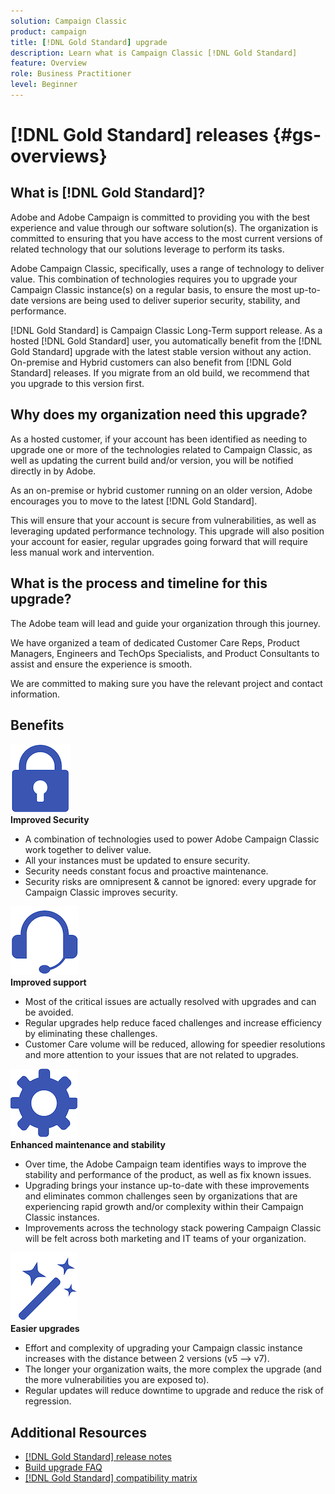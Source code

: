 ```yaml
---
solution: Campaign Classic
product: campaign
title: [!DNL Gold Standard] upgrade
description: Learn what is Campaign Classic [!DNL Gold Standard] 
feature: Overview
role: Business Practitioner
level: Beginner
---
```


# [!DNL Gold Standard] releases {#gs-overviews}

## What is [!DNL Gold Standard]?

Adobe and Adobe Campaign is committed to providing you with the best experience and value through our software solution(s). The organization is committed to ensuring that you have access to the most current versions of related technology that our solutions leverage to perform its tasks.

Adobe Campaign Classic, specifically, uses a range of technology to deliver value. This combination of technologies requires you to upgrade your Campaign Classic instance(s) on a regular basis, to ensure the most up-to-date versions are being used to deliver superior security, stability, and performance.

[!DNL Gold Standard] is Campaign Classic Long-Term support release. As a hosted [!DNL Gold Standard] user, you automatically benefit from the [!DNL Gold Standard] upgrade with the latest stable version without any action. On-premise and Hybrid customers can also benefit from [!DNL Gold Standard] releases. If you migrate from an old build, we recommend that you upgrade to this version first.

## Why does my organization need this upgrade?

As a hosted customer, if your account has been identified as needing to upgrade one or more of the technologies related to Campaign Classic, as well as updating the current build and/or version, you will be notified directly in by Adobe.

As an on-premise or hybrid customer running on an older version, Adobe encourages you to move to the latest [!DNL Gold Standard].

This will ensure that your account is secure from vulnerabilities, as well as leveraging updated performance technology. This upgrade will also position your account for easier, regular upgrades going forward that will require less manual work and intervention.

## What is the process and timeline for this upgrade?

The Adobe team will lead and guide your organization through this journey.

We have organized a team of dedicated Customer Care Reps, Product Managers, Engineers and TechOps Specialists, and Product Consultants to assist and ensure the experience is smooth.

We are committed to making sure you have the relevant project and contact information.

## Benefits

<tr>
  <td>
      <img alt="Security" src="assets/do-not-localize/security.png"/>
    <div>
    <strong>Improved Security</strong>
    </div>
    <ul>
    <li>A combination of technologies used to power Adobe Campaign Classic work together to deliver value.</li>
    <li>All your instances must be updated to ensure security.</li>
    <li>Security needs constant focus and proactive maintenance.</li>
    <li>Security risks are omnipresent & cannot be ignored: every upgrade for Campaign Classic improves security.</li>
    </ul>
  </td>
  
   <td>
      <img alt="Support" src="assets/do-not-localize/support.png" />
    <div>
    <strong>Improved support</strong>
    </div>
    <ul>
    <li>Most of the critical issues are actually resolved with upgrades and can be avoided.</li>
    <li>Regular upgrades help reduce faced challenges and increase efficiency by eliminating these challenges.</li>
    <li>Customer Care volume will be reduced, allowing for speedier resolutions and more attention to your issues that are not related to upgrades.</li>
    </ul>
  </td>
</tr>

<tr>
  <td>
      <img alt="Maintenance" src="assets/do-not-localize/maintenance.png"/>
    <div>
    <strong>Enhanced maintenance and stability</strong>
    </div>
    <ul>
    <li>Over time, the Adobe Campaign team identifies ways to improve the stability and performance of the product, as well as fix known issues.</li>
    <li>Upgrading brings your instance up-to-date with these improvements and eliminates common challenges seen by organizations that are experiencing rapid growth and/or complexity within their Campaign Classic instances.</li>
    <li>Improvements across the technology stack powering Campaign Classic will be felt across both marketing and IT teams of your organization.</li>
    </ul>
  </td>

   <td>
      <img alt="Build Upgrade" src="assets/do-not-localize/upgrades.png" />
    <div>
    <strong>Easier upgrades</strong>
    </a>
    </div>
    <ul>
    <li>Effort and complexity of upgrading your Campaign classic instance increases with the distance between 2 versions (v5 --> v7).</li>
    <li>The longer your organization waits, the more complex the upgrade (and the more vulnerabilities you are exposed to).</li>
    <li>Regular updates will reduce downtime to upgrade and reduce the risk of regression.</li>
    </ul>
  </td>
</tr>
</table>

## Additional Resources

* [[!DNL Gold Standard] release notes](gold-standard.md)
* [Build upgrade FAQ](../../platform/using/faq-build-upgrade.md)
* [[!DNL Gold Standard] compatibility matrix](compatibility-matrix-gs.md)
